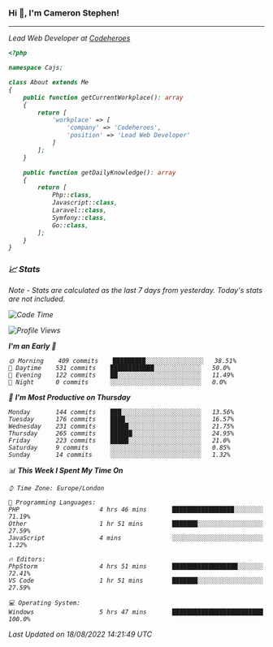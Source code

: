 ### Hi 👋, I'm Cameron Stephen!
<hr>
<p><em>Lead Web Developer at <a href="https://codeheroes.co.uk">Codeheroes</a></p>


```php
<?php

namespace Cajs;

class About extends Me
{
    public function getCurrentWorkplace(): array
    {
        return [
            'workplace' => [
                'company' => 'Codeheroes',
                'position' => 'Lead Web Developer'
            ]
        ];
    }

    public function getDailyKnowledge(): array
    {
        return [
            Php::class,
            Javascript::class,
            Laravel::class,
            Symfony::class,
            Go::class,
        ];
    }
}
```

### 📈 Stats
<p><em>Note - Stats are calculated as the last 7 days from yesterday. Today's stats are not included.</em></p>


<!--START_SECTION:waka-->
![Code Time](http://img.shields.io/badge/Code%20Time-3%2C087%20hrs%2017%20mins-blue)

![Profile Views](http://img.shields.io/badge/Profile%20Views-0-blue)

**I'm an Early 🐤** 

```text
🌞 Morning    409 commits    █████████░░░░░░░░░░░░░░░░   38.51% 
🌆 Daytime    531 commits    ████████████░░░░░░░░░░░░░   50.0% 
🌃 Evening    122 commits    ██░░░░░░░░░░░░░░░░░░░░░░░   11.49% 
🌙 Night      0 commits      ░░░░░░░░░░░░░░░░░░░░░░░░░   0.0%

```
📅 **I'm Most Productive on Thursday** 

```text
Monday       144 commits    ███░░░░░░░░░░░░░░░░░░░░░░   13.56% 
Tuesday      176 commits    ████░░░░░░░░░░░░░░░░░░░░░   16.57% 
Wednesday    231 commits    █████░░░░░░░░░░░░░░░░░░░░   21.75% 
Thursday     265 commits    ██████░░░░░░░░░░░░░░░░░░░   24.95% 
Friday       223 commits    █████░░░░░░░░░░░░░░░░░░░░   21.0% 
Saturday     9 commits      ░░░░░░░░░░░░░░░░░░░░░░░░░   0.85% 
Sunday       14 commits     ░░░░░░░░░░░░░░░░░░░░░░░░░   1.32%

```


📊 **This Week I Spent My Time On** 

```text
⌚︎ Time Zone: Europe/London

💬 Programming Languages: 
PHP                      4 hrs 46 mins       █████████████████░░░░░░░░   71.19% 
Other                    1 hr 51 mins        ███████░░░░░░░░░░░░░░░░░░   27.59% 
JavaScript               4 mins              ░░░░░░░░░░░░░░░░░░░░░░░░░   1.22%

🔥 Editors: 
PhpStorm                 4 hrs 51 mins       ██████████████████░░░░░░░   72.41% 
VS Code                  1 hr 51 mins        ███████░░░░░░░░░░░░░░░░░░   27.59%

💻 Operating System: 
Windows                  5 hrs 47 mins       █████████████████████████   100.0%

```


 Last Updated on 18/08/2022 14:21:49 UTC
<!--END_SECTION:waka-->
